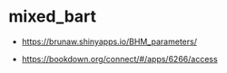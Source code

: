 # mixed_bart


- https://brunaw.shinyapps.io/BHM_parameters/

- https://bookdown.org/connect/#/apps/6266/access